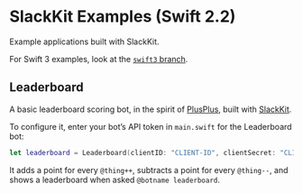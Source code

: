# SlackKit Examples (Swift 2.2)
Example applications built with SlackKit.

For Swift 3 examples, look at the [`swift3` branch](https://github.com/pvzig/SlackKit-examples/tree/swift3).

## Leaderboard
A basic leaderboard scoring bot, in the spirit of [PlusPlus](https://plusplus.chat), built with [SlackKit](https://github.com/pvzig/SlackKit).

To configure it, enter your bot’s API token in `main.swift` for the Leaderboard bot:

```swift
let leaderboard = Leaderboard(clientID: "CLIENT-ID", clientSecret: "CLIENT-SECRET")
```

It adds a point for every `@thing++`, subtracts a point for every `@thing--`, and shows a leaderboard when asked `@botname leaderboard`.
